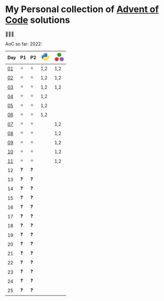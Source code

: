 # My Personal collection of [Advent of Code] solutions

:christmas_tree::santa::christmas_tree:

AoC so far:
2022:

| Day              | P1         | P2         | <a href="https://www.python.org" target="_blank" rel="noreferrer"> <img src="https://raw.githubusercontent.com/devicons/devicon/master/icons/python/python-original.svg" alt="python" width="30" height="30"/> </a> | <a href="https://julialang.org/" target="_blank" rel="noreferrer"> <img src="https://raw.githubusercontent.com/devicons/devicon/master/icons/julia/julia-original.svg" alt="julia" width="30" height="30"/> </a> | 
| ---------------- | ---------- | ---------- | -- | -- |
| [01](2022/Day01) | :star:     | :star:     | 1,2 | 1,2 |
| [02](2022/Day02) | :star:     | :star:     | 1,2 | 1,2 |
| [03](2022/Day03) | :star:     | :star:     | 1,2 | 1,2 |
| [04](2022/Day04) | :star:     | :star:     | 1,2 | |
| [05](2022/Day05) | :star:     | :star:     | 1,2 | |
| [06](2022/Day06) | :star:     | :star:     | 1,2 | |
| [07](2022/Day07) | :star:     | :star:     | | 1,2 |
| [08](2022/Day08) | :star:     | :star:     | | 1,2 |
| [09](2022/Day09) | :star:     | :star:     | | 1,2 |
| [10](2022/Day10) | :star:     | :star:     | | 1,2 |
| [11](2022/Day11) | :star:     | :star:     | | 1,2 |
| 12               | :question: | :question: | | |
| 13               | :question: | :question: | | |
| 14               | :question: | :question: | | |
| 15               | :question: | :question: | | |
| 16               | :question: | :question: | | |
| 17               | :question: | :question: | | |
| 18               | :question: | :question: | | |
| 19               | :question: | :question: | | |
| 20               | :question: | :question: | | |
| 21               | :question: | :question: | | |
| 22               | :question: | :question: | | |
| 23               | :question: | :question: | | |
| 24               | :question: | :question: | | |
| 25               | :question: | :question: | | |


[Advent of Code]: https://adventofcode.com/

